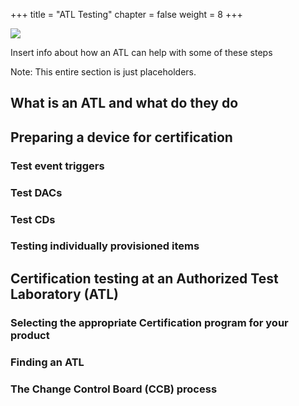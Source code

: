 +++
title = "ATL Testing"
chapter = false
weight = 8
+++

![](../imgs/atl_testing.png)

Insert info about how an ATL can help with some of these steps

Note: This entire section is just placeholders.

## What is an ATL and what do they do

## Preparing a device for certification

### Test event triggers

### Test DACs

### Test CDs

### Testing individually provisioned items

## Certification testing at an Authorized Test Laboratory (ATL)

### Selecting the appropriate Certification program for your product

### Finding an ATL

### The Change Control Board (CCB) process
